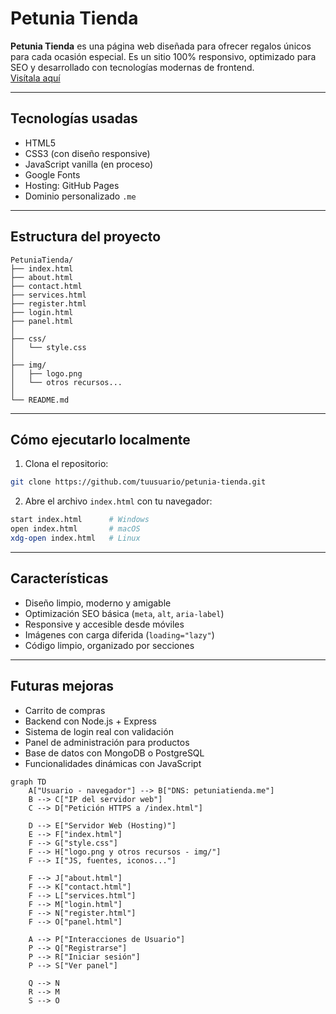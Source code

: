 
#  Petunia Tienda

**Petunia Tienda** es una página web diseñada para ofrecer regalos únicos para cada ocasión especial. Es un sitio 100% responsivo, optimizado para SEO y desarrollado con tecnologías modernas de frontend.  
[Visítala aquí](https://www.petuniatienda.me)

---

## Tecnologías usadas

- HTML5
- CSS3 (con diseño responsive)
- JavaScript vanilla (en proceso)
- Google Fonts
- Hosting: GitHub Pages
- Dominio personalizado `.me`

---

##  Estructura del proyecto

```
PetuniaTienda/
├── index.html
├── about.html
├── contact.html
├── services.html
├── register.html
├── login.html
├── panel.html
│
├── css/
│   └── style.css
│
├── img/
│   ├── logo.png
│   └── otros recursos...
│
└── README.md
```

---

##  Cómo ejecutarlo localmente

1. Clona el repositorio:

```bash
git clone https://github.com/tuusuario/petunia-tienda.git
```

2. Abre el archivo `index.html` con tu navegador:

```bash
start index.html      # Windows
open index.html       # macOS
xdg-open index.html   # Linux
```

---

## Características

- Diseño limpio, moderno y amigable
- Optimización SEO básica (`meta`, `alt`, `aria-label`)
- Responsive y accesible desde móviles
- Imágenes con carga diferida (`loading="lazy"`)
- Código limpio, organizado por secciones

---

##  Futuras mejoras

- Carrito de compras
- Backend con Node.js + Express
- Sistema de login real con validación
- Panel de administración para productos
- Base de datos con MongoDB o PostgreSQL
- Funcionalidades dinámicas con JavaScript


```mermaid
graph TD
    A["Usuario - navegador"] --> B["DNS: petuniatienda.me"]
    B --> C["IP del servidor web"]
    C --> D["Petición HTTPS a /index.html"]

    D --> E["Servidor Web (Hosting)"]
    E --> F["index.html"]
    F --> G["style.css"]
    F --> H["logo.png y otros recursos - img/"]
    F --> I["JS, fuentes, iconos..."]

    F --> J["about.html"]
    F --> K["contact.html"]
    F --> L["services.html"]
    F --> M["login.html"]
    F --> N["register.html"]
    F --> O["panel.html"]

    A --> P["Interacciones de Usuario"]
    P --> Q["Registrarse"]
    P --> R["Iniciar sesión"]
    P --> S["Ver panel"]

    Q --> N
    R --> M
    S --> O
```


